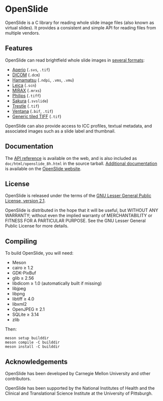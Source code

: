 # OpenSlide

OpenSlide is a C library for reading whole slide image files (also known as
virtual slides).  It provides a consistent and simple API for reading files
from multiple vendors.


## Features

OpenSlide can read brightfield whole slide images in [several formats][]:

* [Aperio][] (`.svs`, `.tif`)
* [DICOM][] (`.dcm`)
* [Hamamatsu][] (`.ndpi`, `.vms`, `.vmu`)
* [Leica][] (`.scn`)
* [MIRAX][] (`.mrxs`)
* [Philips][] (`.tiff`)
* [Sakura][] (`.svslide`)
* [Trestle][] (`.tif`)
* [Ventana][] (`.bif`, `.tif`)
* [Generic tiled TIFF][] (`.tif`)

OpenSlide can also provide access to ICC profiles, textual metadata, and
associated images such as a slide label and thumbnail.

[several formats]: https://openslide.org/formats/
[Aperio]: https://openslide.org/formats/aperio/
[DICOM]: https://openslide.org/formats/dicom/
[Hamamatsu]: https://openslide.org/formats/hamamatsu/
[Leica]: https://openslide.org/formats/leica/
[MIRAX]: https://openslide.org/formats/mirax/
[Philips]: https://openslide.org/formats/philips/
[Sakura]: https://openslide.org/formats/sakura/
[Trestle]: https://openslide.org/formats/trestle/
[Ventana]: https://openslide.org/formats/ventana/
[Generic tiled TIFF]: https://openslide.org/formats/generic-tiff/


## Documentation

The [API reference][API] is available on the web, and is also included as
`doc/html/openslide_8h.html` in the source tarball.  [Additional
documentation][docs] is available on the [OpenSlide website][website].

[API]: https://openslide.org/api/openslide_8h.html
[docs]: https://openslide.org/#documentation
[website]: https://openslide.org/


## License

OpenSlide is released under the terms of the [GNU Lesser General Public
License, version 2.1](https://openslide.org/license/).

OpenSlide is distributed in the hope that it will be useful, but WITHOUT ANY
WARRANTY; without even the implied warranty of MERCHANTABILITY or FITNESS
FOR A PARTICULAR PURPOSE.  See the GNU Lesser General Public License for
more details.


## Compiling

To build OpenSlide, you will need:

- Meson
- cairo &ge; 1.2
- GDK-PixBuf
- glib &ge; 2.56
- libdicom &ge; 1.0 (automatically built if missing)
- libjpeg
- libpng
- libtiff &ge; 4.0
- libxml2
- OpenJPEG &ge; 2.1
- SQLite &ge; 3.14
- zlib

Then:

```
meson setup builddir
meson compile -C builddir
meson install -C builddir
```


## Acknowledgements

OpenSlide has been developed by Carnegie Mellon University and other
contributors.

OpenSlide has been supported by the National Institutes of Health and
the Clinical and Translational Science Institute at the University of
Pittsburgh.
